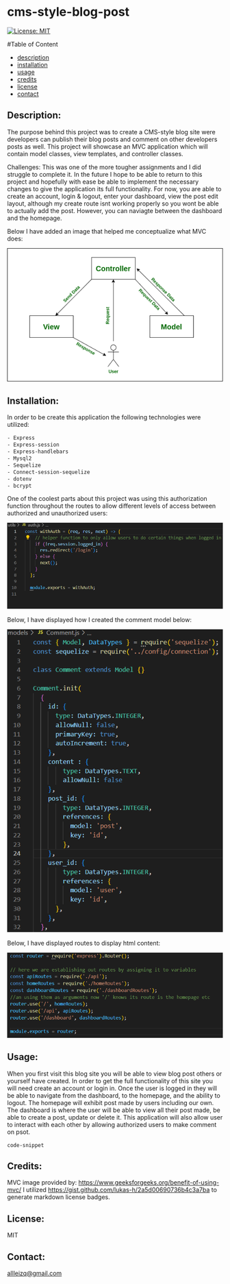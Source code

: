 # cms-style-blog-post
[![License: MIT](https://img.shields.io/badge/License-MIT-yellow.svg)](https://opensource.org/licenses/MIT)

  #Table of Content
  - [description](#Description)
  - [installation](#Installation)
  - [usage](#Usage)
  - [credits](#Credits)
  - [license](#License)
  - [contact](#Contact)

  ## Description:
  The purpose behind this project was to create a CMS-style blog site were developers can publish their blog posts and comment on other developers posts as well. This project will showcase an MVC application which will contain model classes, view templates, and controller classes.

  Challenges: This was one of the more tougher assignments and I did struggle to complete it. In the future I hope to be able to return to this project and hopefully with ease be able to implement the necessary changes to give the application its full functionality. For now, you are able to create an account, login & logout, enter your dashboard, view the post edit layout, although my create route isnt working properly so you wont be able to actually add the post. However, you can naviagte between the dashboard and the homepage. 

  Below I have added an image that helped me conceptualize what MVC does:

   ![alt text](./img/mvc%20model.png)

  ## Installation:
  In order to be create this application the following technologies were utilized:
   
    - Express
    - Express-session
    - Express-handlebars
    - Mysql2
    - Sequelize
    - Connect-session-sequelize
    - dotenv
    - bcrypt

  One of the coolest parts about this project was using this authorization function throughout the routes to allow different levels of access between authorized and unauthorized users:

  ![alt text](./img/auth%20function.png)

  Below, I have displayed how I created the comment model below:

   ![alt text](./img/comment%20model.png )

  Below, I have displayed routes to display html content:

   ![alt text](./img/index.png)



  ## Usage:

  When you first visit this blog site you will be able to view blog post others or yourself have created. In order to get the full functionality of this site you will need create an account or login in. Once the user is logged in they will be able to navigate from the dashboard, to the homepage, and the ability to logout. The homepage will exhibit post made by users including our own. The dashboard is where the user will be able to view all their post made, be able to create a post, update or delete it. This application will also allow user to interact with each other by allowing authorized users to make comment on psot.

 
  ```
  code-snippet

  ```

  ## Credits:
  MVC image provided by: https://www.geeksforgeeks.org/benefit-of-using-mvc/
  I utilized https://gist.github.com/lukas-h/2a5d00690736b4c3a7ba to generate markdown license badges.

 
  ## License:
  MIT 

  ## Contact:
  allleizq@gmail.com